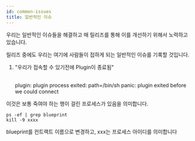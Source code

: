 ```yaml
---
id: common-issues
title: 일반적인 이슈
---
```

우리는 일반적인 이슈들을 해결하고 매 릴리즈를 통해 이를 개선하기 위해서 노력하고 있습니다.

릴리즈 중에도 우리는 여기에 사람들이 접하게 되는 일반적인 이슈를 기록할 것입니다.

1) "우리가 접속할 수 있기전에 Plugin이 종료됨"

    <br />plugin: plugin process exited: path=/bin/sh
    panic: plugin exited before we could connect
    
    

이것은 보통 죽여야 하는 행이 걸린 프로세스가 있음을 의미합니다.

    ps -ef | grep blueprint
    kill -9 xxxx 
    

blueprint를 컨트랙트 이름으로 변경하고, xxx는 프로세스 아이디를 의미합니다
